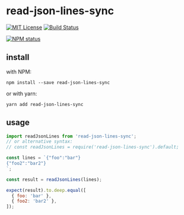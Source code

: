 # read-json-lines-sync

[![MIT License](https://img.shields.io/badge/license-mit-green.svg?style=flat-square)](https://opensource.org/licenses/MIT)
[![Build Status](https://travis-ci.org/oprogramador/read-json-lines-sync.svg?branch=master)](https://travis-ci.org/oprogramador/read-json-lines-sync
)

[![NPM status](https://nodei.co/npm/read-json-lines-sync.png?downloads=true&stars=true)](https://npmjs.org/package/read-json-lines-sync
)

## install
with NPM:
```
npm install --save read-json-lines-sync
```
or with yarn:
```
yarn add read-json-lines-sync
```

## usage
```js
import readJsonLines from 'read-json-lines-sync';
// or alternative syntax:
// const readJsonLines = require('read-json-lines-sync').default;

const lines = `{"foo":"bar"}
{"foo2":"bar2"}
`;

const result = readJsonLines(lines);

expect(result).to.deep.equal([
  { foo: 'bar' },
  { foo2: 'bar2' },
]);
```

